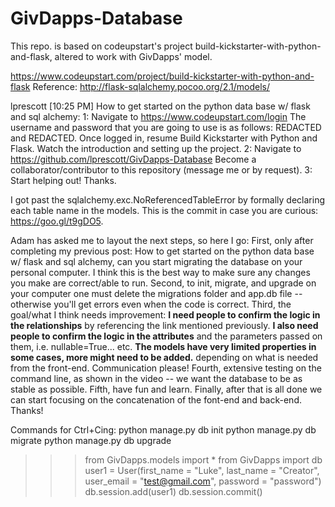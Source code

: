 # GivDapps-Database
This repo. is based on codeupstart's project build-kickstarter-with-python-and-flask, altered to work with GivDapps' model.

https://www.codeupstart.com/project/build-kickstarter-with-python-and-flask
Reference: http://flask-sqlalchemy.pocoo.org/2.1/models/

lprescott [10:25 PM] 
How to get started on the python data base w/ flask and sql alchemy:
1: Navigate to https://www.codeupstart.com/login
The username and password that you are going to use is as follows: REDACTED and REDACTED. Once logged in, resume Build Kickstarter with Python and Flask. Watch the introduction and setting up the project. 
2: Navigate to https://github.com/lprescott/GivDapps-Database
Become a collaborator/contributor to this repository (message me or by request).
3: Start helping out! Thanks.

I got past the sqlalchemy.exc.NoReferencedTableError by formally declaring each table name in the models. This is the commit in case you are curious: https://goo.gl/t9gDO5. 

Adam has asked me to layout the next steps, so here I go: 
First, only after completing my previous post: How to get started on the python data base w/ flask and sql alchemy, can you start migrating the database on your personal computer. I think this is the best way to make sure any changes you make are correct/able to run. 
Second, to init, migrate, and upgrade on your computer one must delete the migrations folder and app.db file -- otherwise you'll get errors even when the code is correct. 
Third, the goal/what I think needs improvement: **I need people to confirm the logic in the relationships** by referencing the link mentioned previously. **I also need people to confirm the logic in the attributes** and the parameters passed on them, i.e. nullable=True... etc. **The models have very limited properties in some cases, more might need to be added.** depending on what is needed from the front-end. Communication please! 
Fourth, extensive testing on the command line, as shown in the video -- we want the database to be as stable as possible. Fifth, have fun and learn. 
Finally, after that is all done we can start focusing on the concatenation of the font-end and back-end. Thanks!

Commands for Ctrl+Cing:
python manage.py db init
python manage.py db migrate
python manage.py db upgrade

>>> from GivDapps.models import *
>>> from GivDapps import db
>>> user1 = User(first_name = "Luke", last_name = "Creator", user_email = "test@gmail.com", password = "password")
>>> db.session.add(user1)
>>> db.session.commit()
